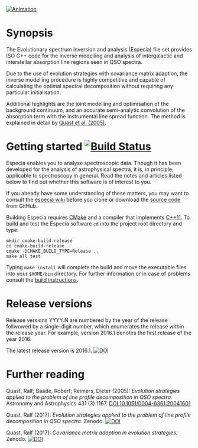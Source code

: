 <a href="https://doi.org/10.5281/zenodo.580345"><img
        alt="Animation"
        src="https://zenodo.org/record/580345/files/fit.gif"
        style="display:block; margin:auto"
        title="Evolution strategies applied to the problem of line profile decomposition in QSO spectra (DOI 10.5281/zenodo.580345)"></a>

# Synopsis

The Evolutionary spectrum inversion and analysis (Especia) file set
provides ISO C++ code for the inverse modelling and analysis of intergalactic and
interstellar absorption line regions seen in QSO spectra.

Due to the use of evolution strategies with covariance matrix adaption, the inverse
modelling procedure is highly competitive and capable of calculating the optimal
spectral decomposition without requiring any particular initialisation.

Additional highlights are the joint modelling and optimisation of the background
continuum, and an accurate semi-analytic convolution of the absorption term with
the instrumental line spread function. The method is explained in detail by
[Quast et al. (2005)](http://dx.doi.org/10.1051/0004-6361:20041601).


# Getting started [![Build Status](https://travis-ci.org/octoflar/especia.svg?branch=master)](https://travis-ci.org/octoflar/especia)

Especia enables you to analyse spectroscopic data. Though it has been developed
for the analysis of astrophysical spectra, it is, in principle, applicable to
spectroscopy in general. Read the notes and articles listed below to find out
whether this software is of interest to you.

If you already have some understanding of these matters, you may want to consult the 
[especia wiki](https://github.com/octoflar/especia/wiki)
before you clone or download the [source code](https://github.com/octoflar/especia)
from GitHub.

Building Especia requires [CMake](https://cmake.org) and a compiler that implements
[C++11](https://en.wikipedia.org/wiki/C%2B%2B11). To build and test the Especia
software `cd` into the project root directory and type:

    mkdir cmake-build-release
    cd cmake-build-release
    cmake -DCMAKE_BUILD_TYPE=Release ..
    make all test

Typing `make install` will complete the build and move the executable files into your
`$HOME/bin` directory. For further information or in case of problems consult the
[build instructions](https://github.com/octoflar/especia/wiki/Build-instructions).


# Release versions

Release versions YYYY.N are numbered by the year of the release follwowed by a
single-digit number, which enumerates the release within the release year. For
example, version 2016.1 denotes the first release of the year 2016.

The latest release version is 2016.1. [![DOI](https://zenodo.org/badge/DOI/10.5281/zenodo.580346.svg)](https://doi.org/10.5281/zenodo.580346)


# Further reading

Quast, Ralf; Baade, Robert; Reimers, Dieter (2005): *Evolution strategies applied to the problem of line profile decomposition in QSO spectra.*
Astronomy and Astrophysics 431 (3) 1167.
[DOI 10.1051/0004-6361:20041601](http://dx.doi.org/10.1051/0004-6361:20041601)

Quast, Ralf (2017): *Evolution strategies applied to the problem of line profile decomposition in QSO spectra.*
Zenodo. 
[![DOI](https://zenodo.org/badge/DOI/10.5281/zenodo.580345.svg)](https://doi.org/10.5281/zenodo.580345)

Quast, Ralf (2017): *Covariance matrix adaption in evolution strategies.*
Zenodo.
[![DOI](https://zenodo.org/badge/DOI/10.5281/zenodo.580344.svg)](https://doi.org/10.5281/zenodo.580344)